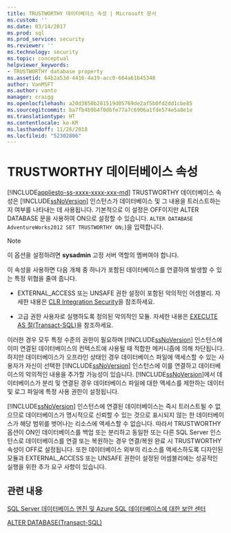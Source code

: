 ```yaml
---
title: TRUSTWORTHY 데이터베이스 속성 | Microsoft 문서
ms.custom: ''
ms.date: 03/14/2017
ms.prod: sql
ms.prod_service: security
ms.reviewer: ''
ms.technology: security
ms.topic: conceptual
helpviewer_keywords:
- TRUSTWORTHY database property
ms.assetid: 64b2a53d-4416-4a19-acc0-664a61b45348
author: VanMSFT
ms.author: vanto
manager: craigg
ms.openlocfilehash: a20d3850b281519d05769de2af5b0fd2dd1cbe85
ms.sourcegitcommit: ba7fb4b9b4f0dbfe77a7c6906a1fde574e5a8e1e
ms.translationtype: HT
ms.contentlocale: ko-KR
ms.lasthandoff: 11/26/2018
ms.locfileid: "52302806"
---
```

# <a name="trustworthy-database-property"></a>TRUSTWORTHY 데이터베이스 속성
[!INCLUDE[appliesto-ss-xxxx-xxxx-xxx-md](../../includes/appliesto-ss-xxxx-xxxx-xxx-md.md)]
  TRUSTWORTHY 데이터베이스 속성은 [!INCLUDE[ssNoVersion](../../includes/ssnoversion-md.md)] 인스턴스가 데이터베이스 및 그 내용을 트러스트하는지 여부를 나타내는 데 사용됩니다. 기본적으로 이 설정은 OFF이지만 ALTER DATABASE 문을 사용하여 ON으로 설정할 수 있습니다. `ALTER DATABASE AdventureWorks2012 SET TRUSTWORTHY ON;`)을 입력합니다.  
  
> [!NOTE]  
>  이 옵션을 설정하려면 **sysadmin** 고정 서버 역할의 멤버여야 합니다.  
  
 이 속성을 사용하면 다음 개체 중 하나가 포함된 데이터베이스를 연결하여 발생할 수 있는 특정 위협을 줄여 줍니다.  
  
-   EXTERNAL_ACCESS 또는 UNSAFE 권한 설정이 포함된 악의적인 어셈블리. 자세한 내용은 [CLR Integration Security](../../relational-databases/clr-integration/security/clr-integration-security.md)을 참조하세요.  
  
-   고급 권한 사용자로 실행하도록 정의된 악의적인 모듈. 자세한 내용은 [EXECUTE AS 절&#40;Transact-SQL&#41;](../../t-sql/statements/execute-as-clause-transact-sql.md)을 참조하세요.  
  
 이러한 경우 모두 특정 수준의 권한이 필요하며 [!INCLUDE[ssNoVersion](../../includes/ssnoversion-md.md)] 인스턴스에 이미 연결된 데이터베이스의 컨텍스트에 사용될 때 적합한 메커니즘에 의해 차단됩니다. 하지만 데이터베이스가 오프라인 상태인 경우 데이터베이스 파일에 액세스할 수 있는 사용자가 자신이 선택한 [!INCLUDE[ssNoVersion](../../includes/ssnoversion-md.md)] 인스턴스에 이를 연결하고 데이터베이스의 악의적인 내용을 추가할 가능성이 있습니다. [!INCLUDE[ssNoVersion](../../includes/ssnoversion-md.md)]에서 데이터베이스가 분리 및 연결된 경우 데이터베이스 파일에 대한 액세스를 제한하는 데이터 및 로그 파일에 특정 사용 권한이 설정됩니다.  
  
 [!INCLUDE[ssNoVersion](../../includes/ssnoversion-md.md)] 인스턴스에 연결된 데이터베이스는 즉시 트러스트될 수 없으므로 데이터베이스가 명시적으로 신뢰할 수 있는 것으로 표시되지 않는 한 데이터베이스가 해당 범위를 벗어나는 리소스에 액세스할 수 없습니다. 따라서 TRUSTWORTHY 옵션이 ON인 데이터베이스를 백업 또는 분리하고 동일한 또는 다른 SQL Server 인스턴스로 데이터베이스를 연결 또는 복원하는 경우 연결/복원 완료 시 TRUSTWORTHY 속성이 OFF로 설정됩니다. 또한 데이터베이스 외부의 리소스를 액세스하도록 디자인된 모듈과 EXTERNAL_ACCESS 또는 UNSAFE 권한이 설정된 어셈블리에는 성공적인 실행을 위한 추가 요구 사항이 있습니다.  
  
## <a name="related-content"></a>관련 내용  
 [SQL Server 데이터베이스 엔진 및 Azure SQL 데이터베이스에 대한 보안 센터](../../relational-databases/security/security-center-for-sql-server-database-engine-and-azure-sql-database.md)  
  
 [ALTER DATABASE&#40;Transact-SQL&#41;](../../t-sql/statements/alter-database-transact-sql.md)  
  
  
